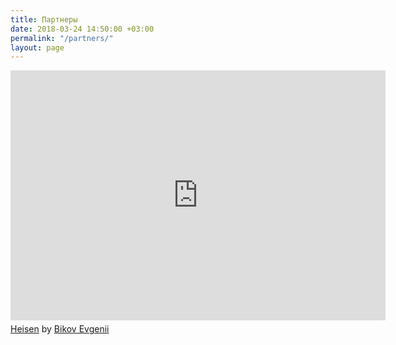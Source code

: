 ```yaml
---
title: Партнеры
date: 2018-03-24 14:50:00 +03:00
permalink: "/partners/"
layout: page
---
```


<iframe width="600" height="400" frameborder="0" src="https://www.mindmeister.com/maps/public_map_shell/1064154599/heisen?width=600&height=400&z=auto" scrolling="no" style="overflow: hidden; margin-bottom: 5px;">Your browser is not able to display frames. Please visit <a href="https://www.mindmeister.com/1064154599/heisen" target="_blank">Heisen</a> on MindMeister.</iframe><div class="mb-5"><a href="https://www.mindmeister.com/1064154599/heisen" target="_blank">Heisen</a> by <a href="https://www.mindmeister.com/users/channel/1212492" target="_blank">Bikov Evgenii</a></div>